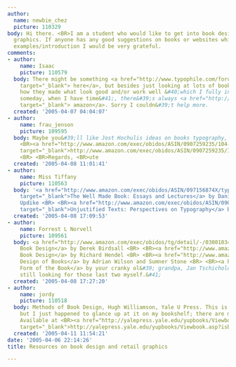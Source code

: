 ```yaml
---
author:
  name: newbie_chez
  picture: 110329
body: Hi there. <BR>I am a student who would like to get into book design and retail
  graphics. If anyone has any good suggestions on books or websites which give good
  examples/introduction I would be very grateful.
comments:
- author:
    name: Isaac
    picture: 110579
  body: There might be something <a href="http://www.typophile.com/forums/messages/73/73.html?1111652047"
    target="_blank"> here</a>, but besides just looking at lots of books and deciding
    how they made what look good and/or work well &#40;which I fully intend to do
    someday, when I have time&#41;, there&#39;s always <a href="http://www.amazon.com/exec/obidos/tg/detail/-/1840004215/qid=1112842914/sr=1-1/ref=sr_1_1/104-4121355-1284755?v=glance&amp;s=books"
    target="_blank"> amazon</a>. Sorry I couldn&#39;t help more.
  created: '2005-04-07 04:04:07'
- author:
    name: frau_jenson
    picture: 109595
  body: Maybe you&#39;ll like Jost Hochulis ideas on books typography, I do. <BR>
    <BR><a href="http://www.amazon.com/exec/obidos/ASIN/0907259235/104-5588801-7179926"
    target="_blank">http://www.amazon.com/exec/obidos/ASIN/0907259235/104-5588801-7179926</a>
    <BR> <BR>Regards, <BR>ute
  created: '2005-04-08 11:01:41'
- author:
    name: Miss Tiffany
    picture: 110563
  body: '<a href="http://www.amazon.com/exec/obidos/ASIN/097156874X/typophile-20"
    target="_blank">The Well Made Book: Essays and Lectures</a> by Daniel Berkeley
    Updike <BR> <BR><a href="http://www.amazon.com/exec/obidos/ASIN/0907259170/typophile-20"
    target="_blank">Unjustified Texts: Perspectives on Typography</a> by Robin Kinross'
  created: '2005-04-08 17:09:53'
- author:
    name: Forrest L Norvell
    picture: 109561
  body: <a href="http://www.amazon.com/exec/obidos/tg/detail/-/0300103476">Notes on
    Book Design</a> by Derek Birdsall <BR> <BR><a href="http://www.amazon.com/exec/obidos/tg/detail/-/0300075707">On
    Book Design</a> by Richard Hendel <BR> <BR><a href="http://www.amazon.com/exec/obidos/tg/detail/-/081180304X">The
    Design of Books</a> by Adrian Wilson and Sumner Stone <BR> <BR><a href="http://www.amazon.com/exec/obidos/tg/detail/-/0881790346">The
    Form of the Book</a> by your cranky ol&#39; grandpa, Jan Tschichold <BR> <BR>&#40;I&#39;m
    still looking for those last two myself.&#41;
  created: '2005-04-08 17:27:20'
- author:
    name: jordy
    picture: 110518
  body: Methods of Book Design, Hugh Williamson, Yale U Press. This is pretty good,
    but I just happened to glance up at it on my bookshelf; there are many others.
    Available at <BR><a href="http://yalepress.yale.edu/yupbooks/Viewbook.asp?isbn=0300030355"
    target="_blank">http://yalepress.yale.edu/yupbooks/Viewbook.asp?isbn=0300030355</a>
  created: '2005-04-11 11:54:21'
date: '2005-04-06 22:14:26'
title: Resources on book design and retail graphics

---
```

